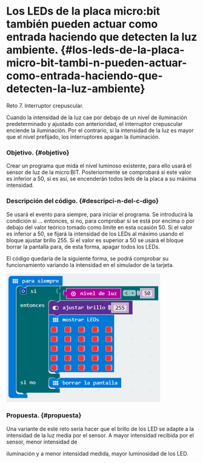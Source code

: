 # Los LEDs de la placa micro:bit también pueden actuar como entrada haciendo que detecten la luz ambiente. {#los-leds-de-la-placa-micro-bit-tambi-n-pueden-actuar-como-entrada-haciendo-que-detecten-la-luz-ambiente}

Reto 7\. Interruptor crepuscular.

Cuando la intensidad de la luz cae por debajo de un nivel de iluminación predeterminado y ajustado con anterioridad, el interruptor crepuscular enciende la iluminación. Por el contrario, si la intensidad de la luz es mayor que el nivel prefijado, los interruptores apagan la iluminación.

### Objetivo. {#objetivo}

Crear un programa que mida el nivel luminoso existente, para ello usará el sensor de luz de la micro:BIT. Posteriormente se comprobará si este valor es inferior a 50, si es así, se encenderán todos leds de la placa a su máxima intensidad.

### Descripción del código. {#descripci-n-del-c-digo}

Se usará el evento para siempre, para iniciar el programa. Se introducirá la condición si … entonces, si no, para comprobar si se está por encima o por debajo del valor teórico tomado como límite en esta ocasión 50\. Si el valor es inferior a 50, se fijará la intensidad de los LEDs al máximo usando el bloque ajustar brillo 255. Si el valor es superior a 50 se usará el bloque borrar la pantalla para, de esta forma, apagar todos los LEDs.

El código quedaría de la siguiente forma, se podrá comprobar su funcionamiento variando la intensidad en el simulador de la tarjeta.

![](images/image12.png)

### Propuesta. {#propuesta}

Una variante de este reto sería hacer que el brillo de los LED se adapte a la intensidad de la luz media por el sensor. A mayor intensidad recibida por el sensor, menor intensidad de

iluminación y a menor intensidad medida, mayor luminosidad de los LED.